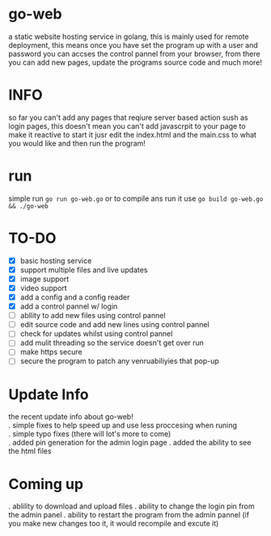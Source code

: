 # go-web
a static website hosting service in golang, this is mainly used for remote deployment, this means once you have set the program up with a user and password
you can accses the control pannel from your browser, from there you can add new pages, update the programs source code and much more!

# INFO
so far you can't add any pages that reqiure server based action sush as login pages, this doesn't mean you can't add javascrpit to your page to make it
reactive
to start it jusr edit the index.html and the main.css to what you would like and then run the program!

# run
simple run `go run go-web.go` or to compile ans run it use `go build go-web.go && ./go-web`

# TO-DO
- [X] basic hosting service
- [X] support multiple files and live updates
- [X] image support
- [X] video support
- [X] add a config and a config reader
- [X] add a control pannel w/ login
- [ ] abllity to add new files using control pannel
- [ ] edit source code and add new lines using control pannel
- [ ] check for updates whilst using control pannel
- [ ] add mulit threading so the service doesn't get over run
- [ ] make https secure
- [ ] secure the program to patch any venruabiliyies that pop-up

# Update Info
the recent update info about go-web!  
. simple fixes to help speed up and use less proccesing when runing  
. simple typo fixes (there will lot's more to come)  
. added pin generation for the admin login page
. added the ability to see the html files

# Coming up
. ablility to download and upload files
. ability to change the login pin from the admin panel
. ability to restart the program from the admin pannel (if you make new changes too it, it would recompile and excute it)


